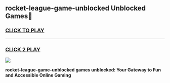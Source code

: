
## rocket-league-game-unblocked Unblocked Games👋
<h3>
<a href="https://news.freeplayer.one?title=rocket-league-game-unblocked&ref=16F">CLICK TO PLAY</a></h3>
<hr>

<h3>
<a href="https://news.freeplayer.one?title=rocket-league-game-unblocked&ref=16F">CLICK 2 PLAY</a>
  
</h3>

<a href="https://news.freeplayer.one?title=rocket-league-game-unblocked&ref=16F/"><img src="https://clearcache.store/games.png"></a>


**rocket-league-game-unblocked games unblocked: Your Gateway to Fun and Accessible Online Gaming**
